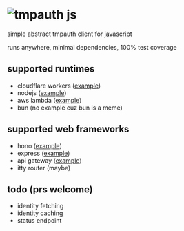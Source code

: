 # ![tmpauth js](https://raw.githubusercontent.com/tmpim/tmpauth-client-js/master/tmpauth-js.png)
simple abstract tmpauth client for javascript

runs anywhere, minimal dependencies, 100% test coverage

## supported runtimes
 - cloudflare workers ([example](https://github.com/tmpim/tmpauth-client-js/tree/master/examples/cloudflare-workers-hono/hono.ts))
 - nodejs ([example](https://github.com/tmpim/tmpauth-client-js/tree/master/examples/nodejs-express/app.ts))
 - aws lambda ([example](https://github.com/tmpim/tmpauth-client-js/tree/master/examples/aws-lambda-api-gateway/app.ts))
 - bun (no example cuz bun is a meme)

## supported web frameworks
 - hono ([example](https://github.com/tmpim/tmpauth-client-js/tree/master/examples/cloudflare-workers-hono/hono.ts))
 - express ([example](https://github.com/tmpim/tmpauth-client-js/tree/master/examples/nodejs-express/app.ts))
 - api gateway ([example](https://github.com/tmpim/tmpauth-client-js/tree/master/examples/aws-lambda-api-gateway/app.ts))
 - itty router (maybe)

## todo (prs welcome)
 - identity fetching
 - identity caching
 - status endpoint
